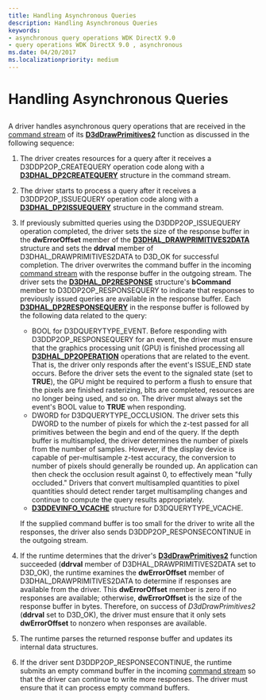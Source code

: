 ```yaml
---
title: Handling Asynchronous Queries
description: Handling Asynchronous Queries
keywords:
- asynchronous query operations WDK DirectX 9.0
- query operations WDK DirectX 9.0 , asynchronous
ms.date: 04/20/2017
ms.localizationpriority: medium
---
```


# Handling Asynchronous Queries


## <span id="ddk_handling_asynchronous_queries_gg"></span><span id="DDK_HANDLING_ASYNCHRONOUS_QUERIES_GG"></span>


A driver handles asynchronous query operations that are received in the [command stream](command-stream.md) of its [**D3dDrawPrimitives2**](/windows-hardware/drivers/ddi/d3dhal/nc-d3dhal-lpd3dhal_drawprimitives2cb) function as discussed in the following sequence:

1.  The driver creates resources for a query after it receives a D3DDP2OP\_CREATEQUERY operation code along with a [**D3DHAL\_DP2CREATEQUERY**](/windows-hardware/drivers/ddi/d3dhal/ns-d3dhal-_d3dhal_dp2createquery) structure in the command stream.

2.  The driver starts to process a query after it receives a D3DDP2OP\_ISSUEQUERY operation code along with a [**D3DHAL\_DP2ISSUEQUERY**](/windows-hardware/drivers/ddi/d3dhal/ns-d3dhal-_d3dhal_dp2issuequery) structure in the command stream.

3.  If previously submitted queries using the D3DDP2OP\_ISSUEQUERY operation completed, the driver sets the size of the response buffer in the **dwErrorOffset** member of the [**D3DHAL\_DRAWPRIMITIVES2DATA**](/windows-hardware/drivers/ddi/d3dhal/ns-d3dhal-_d3dhal_drawprimitives2data) structure and sets the **ddrval** member of D3DHAL\_DRAWPRIMITIVES2DATA to D3D\_OK for successful completion. The driver overwrites the command buffer in the incoming [command stream](command-stream.md) with the response buffer in the outgoing stream. The driver sets the [**D3DHAL\_DP2RESPONSE**](/windows-hardware/drivers/ddi/d3dhal/ns-d3dhal-_d3dhal_dp2response) structure's **bCommand** member to D3DDP2OP\_RESPONSEQUERY to indicate that responses to previously issued queries are available in the response buffer. Each [**D3DHAL\_DP2RESPONSEQUERY**](/windows-hardware/drivers/ddi/d3dhal/ns-d3dhal-_d3dhal_dp2responsequery) in the response buffer is followed by the following data related to the query:

    -   BOOL for D3DQUERYTYPE\_EVENT. Before responding with D3DDP2OP\_RESPONSEQUERY for an event, the driver must ensure that the graphics processing unit (GPU) is finished processing all [**D3DHAL\_DP2OPERATION**](/windows-hardware/drivers/ddi/d3dhal/ne-d3dhal-_d3dhal_dp2operation) operations that are related to the event. That is, the driver only responds after the event's ISSUE\_END state occurs. Before the driver sets the event to the signaled state (set to **TRUE**), the GPU might be required to perform a flush to ensure that the pixels are finished rasterizing, blts are completed, resources are no longer being used, and so on. The driver must always set the event's BOOL value to **TRUE** when responding.
    -   DWORD for D3DQUERYTYPE\_OCCLUSION. The driver sets this DWORD to the number of pixels for which the z-test passed for all primitives between the begin and end of the query. If the depth buffer is multisampled, the driver determines the number of pixels from the number of samples. However, if the display device is capable of per-multisample z-test accuracy, the conversion to number of pixels should generally be rounded up. An application can then check the occlusion result against 0, to effectively mean "fully occluded." Drivers that convert multisampled quantities to pixel quantities should detect render target multisampling changes and continue to compute the query results appropriately.
    -   [**D3DDEVINFO\_VCACHE**](/windows-hardware/drivers/ddi/d3d9types/ns-d3d9types-_d3ddevinfo_vcache) structure for D3DQUERYTYPE\_VCACHE.

    If the supplied command buffer is too small for the driver to write all the responses, the driver also sends D3DDP2OP\_RESPONSECONTINUE in the outgoing stream.

4.  If the runtime determines that the driver's [**D3dDrawPrimitives2**](/windows-hardware/drivers/ddi/d3dhal/nc-d3dhal-lpd3dhal_drawprimitives2cb) function succeeded (**ddrval** member of D3DHAL\_DRAWPRIMITIVES2DATA set to D3D\_OK), the runtime examines the **dwErrorOffset** member of D3DHAL\_DRAWPRIMITIVES2DATA to determine if responses are available from the driver. This **dwErrorOffset** member is zero if no responses are available; otherwise, **dwErrorOffset** is the size of the response buffer in bytes. Therefore, on success of *D3dDrawPrimitives2* (**ddrval** set to D3D\_OK), the driver must ensure that it only sets **dwErrorOffset** to nonzero when responses are available.

5.  The runtime parses the returned response buffer and updates its internal data structures.

6.  If the driver sent D3DDP2OP\_RESPONSECONTINUE, the runtime submits an empty command buffer in the incoming [command stream](command-stream.md) so that the driver can continue to write more responses. The driver must ensure that it can process empty command buffers.

 

